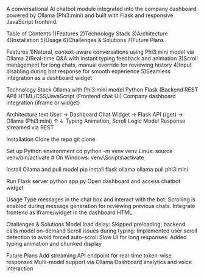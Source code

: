 A conversational AI chatbot module integrated into the company dashboard, powered by Ollama (Phi3:mini) and built with Flask and responsive JavaScript frontend.

Table of Contents
1)Features
2)Technology Stack
3)Architecture
4)Installation
5)Usage
6)Challenges & Solutions
7)Future Plans


Features
1)Natural, context-aware conversations using Phi3:mini model via Ollama
2)Real-time Q&A with instant typing feedback and animation
3)Scroll management for long chats, manual override for reviewing history
4)Input disabling during bot response for smooth experience
5)Seamless integration as a dashboard widget

Technology Stack
Ollama with Phi3:mini model
Python Flask (Backend REST API)
HTML/CSS/JavaScript (Frontend chat UI)
Company dashboard integration (iframe or widget)

Architecture
text
User → Dashboard Chat Widget → Flask API (/get) → Ollama (Phi3:mini)
          ↑                                              ↓
  Typing Animation, Scroll Logic      Model Response streamed via REST
  
Installation
Clone the repo
git clone <repo-url>

Set up Python environment
cd <project-folder>
python -m venv venv
Linux: source venv/bin/activate      # On Windows: venv\Scripts\activate


Install Ollama and pull model
pip install flask ollama
ollama pull phi3:mini

Run Flask server
python app.py
Open dashboard and access chatbot widget

Usage
Type messages in the chat box and interact with the bot.
Scrolling is enabled during message generation for reviewing previous chats.
Integrate frontend as iframe/widget in the dashboard HTML.

Challenges & Solutions
Model load delay: Skipped preloading; backend calls model on-demand
Scroll issues during typing: Implemented user scroll detection to avoid forced auto-scroll
Slow UI for long responses: Added typing animation and chunked display

Future Plans
Add streaming API endpoint for real-time token-wise responses
Multi-model support via Ollama
Dashboard analytics and voice interaction




